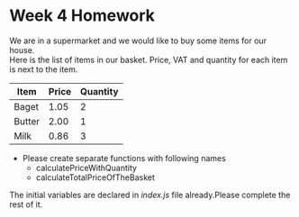 # Week 4 Homework

We are in a supermarket and we would like to buy some items for our house.  
Here is the list of items in our basket. Price, VAT and quantity for each item is next to the item.

| Item | Price | Quantity
| --- | --- | ---
| Baget | 1.05 | 2
| Butter | 2.00 | 1
| Milk | 0.86 | 3
  
- Please create separate functions with following names
  * calculatePriceWithQuantity
  * calculateTotalPriceOfTheBasket

The initial variables are declared in *index.js* file already.Please complete the rest of it.
